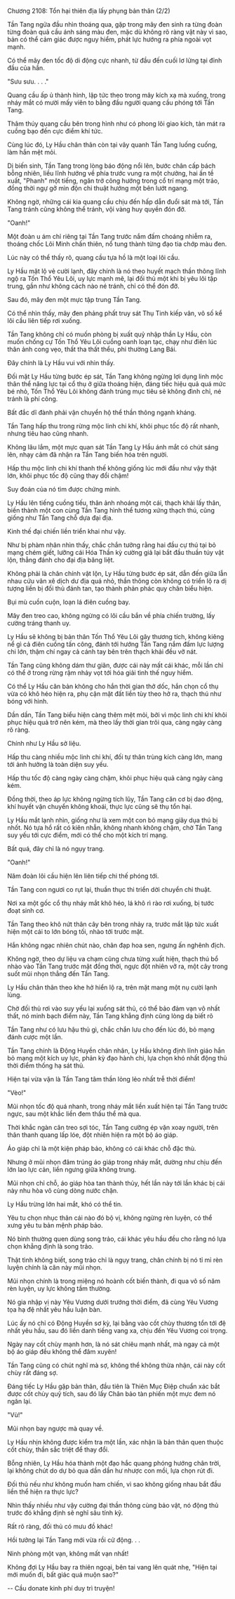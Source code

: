 




Chương 2108: Tổn hại thiên địa lấy phụng bản thân (2/2)


Tần Tang ngửa đầu nhìn thoáng qua, gặp trong mây đen sinh ra từng đoàn từng đoàn quả cầu ánh sáng màu đen, mặc dù không rõ ràng vật này vì sao, bản có thể cảm giác được nguy hiểm, phát lực hướng ra phía ngoài vọt mạnh.

Có thể mây đen tốc độ di động cực nhanh, từ đầu đến cuối lơ lửng tại đỉnh đầu của hắn.

"Sưu sưu. . . ."

Quang cầu ấp ủ thành hình, lập tức theo trong mây kích xạ mà xuống, trong nháy mắt có mười mấy viên to bằng đầu người quang cầu phóng tới Tần Tang.

Thâm thúy quang cầu bên trong hình như có phong lôi giao kích, tản mát ra cuồng bạo đến cực điểm khí tức.

Cùng lúc đó, Ly Hầu chân thân còn tại vây quanh Tần Tang luống cuống, làm hắn mệt mỏi.

Dị biến sinh, Tần Tang trong lòng báo động nổi lên, bước chân cấp bách bỗng nhiên, liều lĩnh hướng về phía trước vung ra một chưởng, hai ấn tề xuất, "Phanh" một tiếng, ngăn trở công hướng trong cổ trí mạng một trảo, đồng thời ngự gỡ mìn độn chi thuật hướng một bên lướt ngang.

Không ngờ, những cái kia quang cầu chịu đến hấp dẫn đuổi sát mà tới, Tần Tang tránh cũng không thể tránh, vội vàng huy quyền đón đỡ.

"Oanh!"

Một đoàn u ám chỉ riêng tại Tần Tang trước nắm đấm choáng nhiễm ra, thoáng chốc Lôi Minh chấn thiên, nổ tung thành từng đạo tia chớp màu đen.

Lúc này có thể thấy rõ, quang cầu tựa hồ là một loại lôi cầu.

Ly Hầu mặt lộ vẻ cười lạnh, đây chính là nó theo huyết mạch thần thông lĩnh ngộ ra Tốn Thổ Yêu Lôi, uy lực mạnh mẽ, lại đối thủ một khi bị yêu lôi tập trung, gần như không cách nào né tránh, chỉ có thể đón đỡ.

Sau đó, mây đen một mực tập trung Tần Tang.

Có thể nhìn thấy, mây đen phảng phất truy sát Thụ Tinh kiếp vân, vô số kể lôi cầu liên tiếp rơi xuống.

Tần Tang không chỉ có muốn phòng bị xuất quỷ nhập thần Ly Hầu, còn muốn chống cự Tốn Thổ Yêu Lôi cuồng oanh loạn tạc, chạy như điên lúc thân ảnh cong vẹo, thất tha thất thểu, phi thường Lang Bái.

Đây chính là Ly Hầu vui với nhìn thấy.

Đối mặt Ly Hầu từng bước ép sát, Tần Tang không ngừng lợi dụng linh mộc thân thể năng lực tại cổ thụ ở giữa thoáng hiện, đáng tiếc hiệu quả quá mức bé nhỏ, Tốn Thổ Yêu Lôi không đánh trúng mục tiêu sẽ không đình chỉ, né tránh là phí công.

Bất đắc dĩ đành phải vận chuyển hộ thể thần thông ngạnh kháng.

Tần Tang hấp thu trong rừng mộc linh chi khí, khôi phục tốc độ rất nhanh, nhưng tiêu hao cũng nhanh.

Không lâu lắm, một mực quan sát Tần Tang Ly Hầu ánh mắt có chút sáng lên, nhạy cảm đã nhận ra Tần Tang biến hóa trên người.

Hấp thu mộc linh chi khí thanh thế không giống lúc mới đầu như vậy thật lớn, khôi phục tốc độ cũng thay đổi chậm!

Suy đoán của nó tìm được chứng minh.

Ly Hầu lên tiếng cuồng tiếu, thân ảnh nhoáng một cái, thạch khải lấy thân, biến thành một con cùng Tần Tang hình thể tương xứng thạch thú, cũng giống như Tần Tang chỗ dựa đại địa.

Kinh thế đại chiến liền triển khai như vậy.

Như bị phàm nhân nhìn thấy, chắc chắn tưởng rằng hai đầu cự thú tại bỏ mạng chém giết, lưỡng cái Hóa Thần kỳ cường giả lại bắt đầu thuần túy vật lộn, thẳng đánh cho đại địa băng liệt.

Không phải là chân chính vật lộn, Ly Hầu từng bước ép sát, dẫn đến giữa lẫn nhau cứu vãn xê dịch dư địa quá nhỏ, thần thông còn không có triển lộ ra dị tượng liền bị đối thủ đánh tan, tạo thành phản phác quy chân biểu hiện.

Bụi mù cuồn cuộn, loạn lá điên cuồng bay.

Mây đen treo cao, không ngừng có lôi cầu bắn về phía chiến trường, lấy cường tráng thanh uy.

Ly Hầu sẽ không bị bản thân Tốn Thổ Yêu Lôi gây thương tích, không kiêng nể gì cả điên cuồng tấn công, đánh tới hướng Tần Tang nắm đấm lực lượng chi lớn, thậm chí ngay cả cánh tay bên trên thạch khải đều vỡ nát.

Tần Tang cũng không dám thư giãn, được cái này mất cái khác, mỗi lần chỉ có thể ở trong rừng rậm nhảy vọt tới hóa giải tình thế nguy hiểm.

Có thể Ly Hầu căn bản không cho hắn thời gian thở dốc, hắn chọn cổ thụ vừa có khô héo hiện ra, phụ cận mặt đất liền tùy theo hở ra, thạch thú như bóng với hình.

Dần dần, Tần Tang biểu hiện càng thêm mệt mỏi, bởi vì mộc linh chi khí khôi phục hiệu quả trở nên kém, mà theo lấy thời gian trôi qua, càng ngày càng rõ ràng.

Chính như Ly Hầu sở liệu.

Hấp thu càng nhiều mộc linh chi khí, đối tự thân trùng kích càng lớn, mang tới ảnh hưởng là toàn diện suy yếu.

Hấp thu tốc độ càng ngày càng chậm, khôi phục hiệu quả càng ngày càng kém.

Đồng thời, theo áp lực không ngừng tích lũy, Tần Tang căn cơ bị dao động, khí huyết vận chuyển không khoái, thực lực cũng sẽ thụ tổn hại.

Ly Hầu mắt lạnh nhìn, giống như là xem một con bỏ mạng giãy dụa thú bị nhốt. Nó tựa hồ rất có kiên nhẫn, không nhanh không chậm, chờ Tần Tang suy yếu tới cực điểm, mới có thể cho một kích trí mạng.

Bất quá, đây chỉ là nó ngụy trang.

"Oanh!"

Năm đoàn lôi cầu hiện lên liên tiếp chi thế phóng tới.

Tần Tang con ngươi co rụt lại, thuần thục thi triển dời chuyển chi thuật.

Nơi xa một gốc cổ thụ nháy mắt khô héo, lá khô rì rào rơi xuống, bị tước đoạt sinh cơ.

Tần Tang theo khô nứt thân cây bên trong nhảy ra, trước mắt lập tức xuất hiện một cái to lớn bóng tối, nhào tới trước mặt.

Hắn không ngạc nhiên chút nào, chân đạp hoa sen, ngưng ấn nghênh địch.

Không ngờ, theo dự liệu va chạm cũng chưa từng xuất hiện, thạch thú bổ nhào vào Tần Tang trước mặt đồng thời, ngực đột nhiên vỡ ra, một cây trong suốt mũi nhọn thẳng đến Tần Tang.

Ly Hầu chân thân theo khe hở hiển lộ ra, trên mặt mang một nụ cười lạnh lùng.

Chờ đối thủ rơi vào suy yếu lại xuống sát thủ, có thể bảo đảm vạn vô nhất thất, nó minh bạch điểm này, Tần Tang khẳng định cũng lòng dạ biết rõ

Tần Tang như có lưu hậu thủ gì, chắc chắn lưu cho đến lúc đó, bỏ mạng đánh cược một lần.

Tần Tang chính là Động Huyền chân nhân, Ly Hầu không định lĩnh giáo hắn bỏ mạng một kích uy lực, phản kỳ đạo hành chi, lựa chọn khó nhất động thủ thời điểm thống hạ sát thủ.

Hiện tại vừa vặn là Tần Tang tâm thần lỏng lẻo nhất trễ thời điểm!

"Vèo!"

Mũi nhọn tốc độ quá nhanh, trong nháy mắt liền xuất hiện tại Tần Tang trước ngực, sau một khắc liền đem thấu thể mà qua.

Thời khắc ngàn cân treo sợi tóc, Tần Tang cưỡng ép vặn xoay người, trên thân thanh quang lấp lóe, đột nhiên hiện ra một bộ áo giáp.

Áo giáp chỉ là một kiện pháp bảo, không có cái khác chỗ đặc thù.

Nhưng ở mũi nhọn đâm trúng áo giáp trong nháy mắt, dường như chịu đến lớn lao lực cản, liền ngưng giữa không trung.

Mũi nhọn chỉ chỗ, áo giáp hòa tan thành thủy, hết lần này tới lần khác bị cái này nhu hòa vô cùng dòng nước chặn.

Ly Hầu trừng lớn hai mắt, khó có thể tin.

Yêu tu chọn nhục thân cái nào đó bộ vị, không ngừng rèn luyện, có thể xưng yêu tu bản mệnh pháp bảo.

Nó bình thường quen dùng song trảo, cái khác yêu hầu đều cho rằng nó lựa chọn khẳng định là song trảo.

Thật tình không biết, song trảo chỉ là ngụy trang, chân chính bị nó tỉ mỉ rèn luyện chính là căn này mũi nhọn.

Mũi nhọn chính là trong miệng nó hoành cốt biến thành, đi qua vô số năm rèn luyện, uy lực không tầm thường.

Nó gia nhập vị này Yêu Vương dưới trướng thời điểm, đã cùng Yêu Vương tọa hạ đệ nhất yêu hầu luận bàn.

Lúc ấy nó chỉ có Động Huyền sơ kỳ, lại bằng vào cốt chùy thương tổn tới đệ nhất yêu hầu, sau đó liền danh tiếng vang xa, chịu đến Yêu Vương coi trọng.

Ngày nay cốt chùy mạnh hơn, là nó sát chiêu mạnh nhất, mà ngay cả một bộ áo giáp đều không thể đâm xuyên!

Tần Tang cũng có chút nghĩ mà sợ, không thể không thừa nhận, cái này cốt chùy rất đáng sợ.

Đáng tiếc Ly Hầu gặp bản thân, đầu tiên là Thiên Mục Điệp chuẩn xác bắt được cốt chùy quỹ tích, sau đó lấy Chân bảo tàn phiến một mực đem nó ngăn lại.

"Vù!"

Mũi nhọn bay ngược mà quay về.

Ly Hầu nhịn không được kiểm tra một lần, xác nhận là bản thân quen thuộc cốt chùy, thần sắc triệt để thay đổi.

Bỗng nhiên, Ly Hầu hóa thành một đạo hắc quang phóng hướng chân trời, lại không chút do dự bỏ qua dần dần hư nhược con mồi, lựa chọn rút đi.

Đối thủ nếu như không muốn ham chiến, vì sao không giống nhau bắt đầu liền thể hiện ra thực lực?

Nhìn thấy nhiều như vậy cường đại thần thông cùng bảo vật, nó động thủ trước đó khẳng định sẽ nghĩ sâu tính kỹ.

Rất rõ ràng, đối thủ có mưu đồ khác!

Hồi tưởng lại Tần Tang mới vừa rồi cử động. . .

Ninh phòng một vạn, không mất vạn nhất!

Không đợi Ly Hầu bay ra thiên ngoại, bên tai vang lên quát nhẹ, "Hiện tại mới muốn đi, bất giác quá muộn sao?"

--
Cầu donate kinh phí duy trì truyện!




